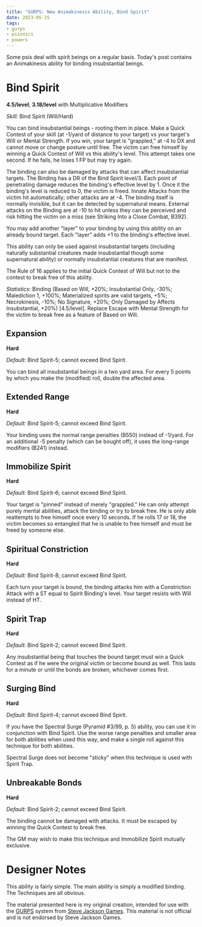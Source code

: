 ```yaml
---
title: "GURPS: New Animakinesis Ability, Bind Spirit"
date: 2023-05-15
tags:
- gurps
- psionics
- powers
---
```


Some psis deal with spirit beings on a regular basis. Today's post contains an Animakinesis ability for binding insubstantial beings.

# Bind Spirit 
**4.5/level**; **3.18/level** with Multiplicative Modifiers

_Skill:_ Bind Spirit (Will/Hard)

You can bind insubstantial beings - rooting them in place. Make a Quick Contest of your skill (at -1/yard of distance to your target) vs your target's Will or Mental Strength. If you win, your target is "grappled," at -4 to DX and cannot move or change posture until free. The victim can free himself by winning a Quick Contest of Will vs this ability's level. This attempt takes one second. If he fails, he loses 1 FP but may try again.

The binding can also be damaged by attacks that can affect insubstantial targets. The Binding has a DR of the Bind Spirit level/3. Each point of penetrating damage reduces the binding's effective level by 1. Once it the binding's level is reduced to 0, the victim is freed. Innate Attacks from the victim hit automatically; other attacks are at -4. The binding itself is normally invisible, but it can be detected by supernatural means. External attacks on the Binding are at -10 to hit unless they can be perceived and risk hitting the victim on a miss (see Striking Into a Close Combat, B392).

You may add another "layer" to your binding by using this ability on an already bound target. Each "layer" adds +1 to the binding's effective level.

This ability can only be used against insubstantial targets (including naturally substantial creatures made insubstantial though some supernatural ability) or normally insubstantial creatures that are manifest.

The Rule of 16 applies to the initial Quick Contest of Will but not to the contest to break free of this ability.

_Statistics:_ Binding (Based on Will, +20%; Insubstantial Only, -30%; Malediction 1, +100%; Materialized spirits are valid targets, +5%; Necrokinesis, -10%; No Signature, +20%; Only Damaged by Affects Insubstantial, +20%) [4.5/level]. Replace Escape with Mental Strength for the victim to break free as a feature of Based on Will.

## Expansion
**Hard**

_Default:_ Bind Spirit-5; cannot exceed Bind Spirit.

You can bind all insubstantial beings in a two yard area. For every 5 points by which you make the (modified) roll, double the affected area.

## Extended Range
**Hard**

_Default:_ Bind Spirit-5; cannot exceed Bind Spirit.

Your binding uses the normal range penalties (B550) instead of -1/yard. For an additional -5 penalty (which can be bought off), it uses the long-range modifiers (B241) instead.

## Immobilize Spirit
**Hard**

_Default:_ Bind Spirit-6; cannot exceed Bind Spirit.

Your target is "pinned" instead of merely "grappled." He can only attempt purely mental abilities, attack the binding or try to break free. He is only able reattempts to free himself once every 10 seconds. If he rolls 17 or 18, the victim becomes so entangled that he is unable to free himself and must be freed by someone else.

## Spiritual Constriction
**Hard**

_Default:_ Bind Spirit-8; cannot exceed Bind Spirit.

Each turn your target is bound, the binding attacks him with a Constriction Attack with a ST equal to Spirit Binding's level. Your target resists with Will instead of HT.

## Spirit Trap
**Hard**

_Default:_ Bind Spirit-2; cannot exceed Bind Spirit.

Any insubstantial being that touches the bound target must win a Quick Contest as if he were the original victim or become bound as well. This lasts for a minute or until the bonds are broken, whichever comes first.

## Surging Bind
**Hard**

_Default:_ Bind Spirit-4; cannot exceed Bind Spirit.

If you have the Spectral Surge (Pyramid #3/99, p. 5) ability, you can use it in conjunction with Bind Spirit. Use the worse range penalties and smaller area for both abilities when used this way, and make a single roll against this technique for both abilities.

Spectral Surge does not become "sticky" when this technique is used with Spirit Trap.

## Unbreakable Bonds
**Hard**

_Default:_ Bind Spirit-2; cannot exceed Bind Spirit.

The binding cannot be damaged with attacks. It must be escaped by winning the Quick Contest to break free.

The GM may wish to make this technique and Immobilize Spirit mutually exclusive.

# Designer Notes
This ability is fairly simple. The main ability is simply a modified binding. The Techniques are all obvious.

The material presented here is my original creation, intended for use with the [GURPS](https://www.sjgames.com/gurps/) system from [Steve Jackson Games](https://www.sjgames.com/). This material is not official and is not endorsed by Steve Jackson Games.
